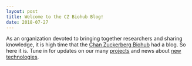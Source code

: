 ```yaml
---
layout: post
title: Welcome to the CZ Biohub Blog!
date: 2018-07-27
---
```


As an organization devoted to bringing together researchers and sharing knowledge, it is high time that the [Chan Zuckerberg Biohub](https://www.czbiohub.org/) had a blog. So here it is. Tune in for updates on our many [projects](https://www.czbiohub.org/projects/) and news about [new technologies](https://www.czbiohub.org/technology/).

